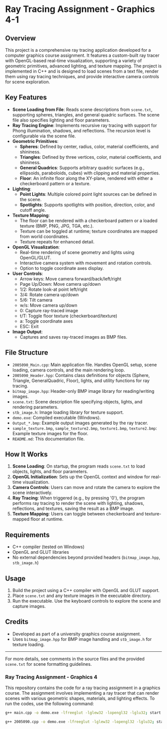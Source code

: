 # Ray Tracing Assignment - Graphics 4-1

## Overview
This project is a comprehensive ray tracing application developed for a computer graphics course assignment. It features a custom-built ray tracer with OpenGL-based real-time visualization, supporting a variety of geometric primitives, advanced lighting, and texture mapping. The project is implemented in C++ and is designed to load scenes from a text file, render them using ray tracing techniques, and provide interactive camera controls for scene exploration.

## Key Features

- **Scene Loading from File**: Reads scene descriptions from `scene.txt`, supporting spheres, triangles, and general quadric surfaces. The scene file also specifies lighting and floor parameters.
- **Ray Tracing Engine**: Implements recursive ray tracing with support for Phong illumination, shadows, and reflections. The recursion level is configurable via the scene file.
- **Geometric Primitives**:
  - **Spheres**: Defined by center, radius, color, material coefficients, and shininess.
  - **Triangles**: Defined by three vertices, color, material coefficients, and shininess.
  - **General Quadrics**: Supports arbitrary quadric surfaces (e.g., ellipsoids, paraboloids, cubes) with clipping and material properties.
  - **Floor**: An infinite floor along the XY-plane, rendered with either a checkerboard pattern or a texture.
- **Lighting**:
  - **Point Lights**: Multiple colored point light sources can be defined in the scene.
  - **Spotlights**: Supports spotlights with position, direction, color, and cutoff angle.
- **Texture Mapping**:
  - The floor can be rendered with a checkerboard pattern or a loaded texture (BMP, PNG, JPG, TGA, etc.).
  - Texture can be toggled at runtime; texture coordinates are mapped from world coordinates.
  - Texture repeats for enhanced detail.
- **OpenGL Visualization**:
  - Real-time rendering of scene geometry and lights using OpenGL/GLUT.
  - Interactive camera system with movement and rotation controls.
  - Option to toggle coordinate axes display.
- **User Controls**:
  - Arrow keys: Move camera forward/back/left/right
  - Page Up/Down: Move camera up/down
  - 1/2: Rotate look-at point left/right
  - 3/4: Rotate camera up/down
  - 5/6: Tilt camera
  - w/s: Move camera up/down
  - 0: Capture ray-traced image
  - t/T: Toggle floor texture (checkerboard/texture)
  - a: Toggle coordinate axes
  - ESC: Exit
- **Image Output**:
  - Captures and saves ray-traced images as BMP files.

## File Structure
- `2005090_Main.cpp`: Main application file. Handles OpenGL setup, scene loading, camera controls, and the main rendering loop.
- `2005090_Header.hpp`: Contains class definitions for objects (Sphere, Triangle, GeneralQuadric, Floor), lights, and utility functions for ray tracing.
- `bitmap_image.hpp`: Header-only BMP image library for reading/writing images.
- `scene.txt`: Scene description file specifying objects, lights, and rendering parameters.
- `stb_image.h`: Image loading library for texture support.
- `demo.exe`: Compiled executable (Windows).
- `Output_*.bmp`: Example output images generated by the ray tracer.
- `sample_texture.bmp`, `sample_texture2.bmp`, `texture1.bmp`, `texture2.bmp`: Example texture images for the floor.
- `README.md`: This documentation file.

## How It Works
1. **Scene Loading**: On startup, the program reads `scene.txt` to load objects, lights, and floor parameters.
2. **OpenGL Initialization**: Sets up the OpenGL context and window for real-time visualization.
3. **Camera Controls**: Users can move and rotate the camera to explore the scene interactively.
4. **Ray Tracing**: When triggered (e.g., by pressing '0'), the program performs ray tracing to render the scene with lighting, shadows, reflections, and textures, saving the result as a BMP image.
5. **Texture Mapping**: Users can toggle between checkerboard and texture-mapped floor at runtime.

## Requirements
- C++ compiler (tested on Windows)
- OpenGL and GLUT libraries
- No external dependencies beyond provided headers (`bitmap_image.hpp`, `stb_image.h`)

## Usage
1. Build the project using a C++ compiler with OpenGL and GLUT support.
2. Place `scene.txt` and any texture images in the executable directory.
3. Run the executable. Use the keyboard controls to explore the scene and capture images.

## Credits
- Developed as part of a university graphics course assignment.
- Uses `bitmap_image.hpp` for BMP image handling and `stb_image.h` for texture loading.

---

For more details, see comments in the source files and the provided `scene.txt` for scene formatting guidelines.
### Ray Tracing Assignment - Graphics 4
This repository contains the code for a ray tracing assignment in a graphics course. The assignment involves implementing a ray tracer that can render scenes with various geometric shapes, materials, and lighting effects.
To run the codes, use the following command:
     
```bash
g++ main.cpp -o demo.exe -lfreeglut -lglew32 -lopengl32 -lglu32; start demo.exe
```


```bash
g++ 2005090.cpp -o demo.exe -lfreeglut -lglew32 -lopengl32 -lglu32; start demo.exe
```